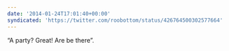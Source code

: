 ```yaml
---
date: '2014-01-24T17:01:40+00:00'
syndicated: 'https://twitter.com/roobottom/status/426764500302577664'
---
```

“A party? Great! Are be there”.
